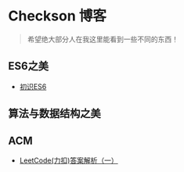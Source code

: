 # Checkson 博客
> 希望绝大部分人在我这里能看到一些不同的东西！

## ES6之美
- [初识ES6](https://github.com/Checkson/blog/issues/1)

## 算法与数据结构之美

## ACM
- [LeetCode(力扣)答案解析（一）](https://github.com/Checkson/blog/issues/2)